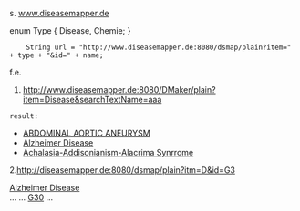 s. www.diseasemapper.de

enum Type {
		Disease,
		Chemie;
	}


		
		String url = "http://www.diseasemapper.de:8080/dsmap/plain?item=" + type + "&id=" + name;
   
  f.e. 
  
  1. http://www.diseasemapper.de:8080/DMaker/plain?item=Disease&searchTextName=aaa    
    
    result:
    
 <ul>
  <li>
     <a href="http://www.diseasemapper.de:8080/DMaker/plain?Disease=ABDOMINAL AORTIC ANEURYSM">ABDOMINAL AORTIC ANEURYSM</a>
  </li>
  <li>
     <a href="http://www.diseasemapper.de:8080/DMaker/plain?Disease=G30">Alzheimer Disease</a>
  </li>
  <li>
     <a href="http://www.diseasemapper.de:8080/DMaker/plain?Disease=H00257">Achalasia-Addisonianism-Alacrima Synrrome</a>
  </li>
 </ul>
 
 2.http://diseasemapper.de:8080/dsmap/plain?itm=D&id=G3
 <table>
<Name>
<list>
<item><a href="http://diseasemapper.de:8080/dsmap/plain?itm=D&id=G30">Alzheimer Disease</a><br/></item></list>
</Name>
...
<DBase>
<list>
...
<item>
<icd10>
<list>
    <item><a href="http://apps.who.int/classifications/icd10/browse/2010/en#/G30" target="_blank">G30</a></item>
 </list>
</icd10>
</item>
...
</list>
</DBase>
</table>

 
 
